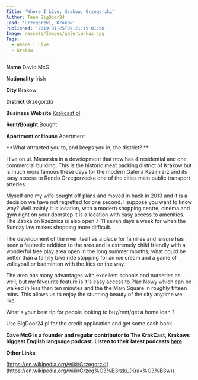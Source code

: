 ```yaml
---
Title: 'Where I Live, Krakow, Grzegorzki'
Author: Team BigDoor24
Lead: 'Grzegorzki, Krakow'
Published: '2019-01-25T09:21:19+01:00'
Image: /assets/Images/galeria-kaz.jpg
Tags:
  - Where I Live
  - Krakow
---
```

**Name** David McG.

**Nationality** Irish

**City** Krakow

**District** Grzegorzki 

**Business Website** [Krakcast.pl](https://www.krakcast.pl/)

**Rent/Bought** Bought

**Apartment or House** Apartment

**What attracted you to, and keeps you in, the district?**

I live on ul. Masarska in a development that now has 4 residential and one commercial building. This is the historic meat packing district of Krakow but is much more famous these days for the modern Galeria Kazimierz and its easy access to Rondo Grzegorzecka one of the cities main public transport arteries.

Myself and my wife bought off plans and moved in back in 2013 and it is a decision we have not regretted for one second. I suppose you want to know why? Well mainly it is location, with a modern shopping centre, cinema and gym right on your doorstep it is a location with easy access to amenities. The Zabka on Rzeznica is also open 7-11 seven days a week for when the Sunday law makes shopping more difficult.

The development of the river itself as a place for families and leisure has been a fantastic addition to the area and is extremely child friendly with a wonderful free play area open in the long summer months, what could be better than a family bike ride stopping for an ice cream and a game of volleyball or badminton with the kids on the way.

The area has many advantages with excellent schools and nurseries as well, but my favourite feature is it's easy access to Plac Nowy which can be walked in less than ten minutes and the the Main Square in roughly fifteen mins. This allows us to enjoy the stunning beauty of the city anytime we like.

What's your best tip for people looking to buy/rent/get a home loan ?

Use BigDoor24.pl for the credit application and get some cash back.

**Dave McG is a founder and regular contributor to The KrakCast, Krakows biggest English language podcast. Listen to their latest podcasts **[**here**](https://www.krakcast.pl/)**.**

**Other Links**

[https://en.wikipedia.org/wiki/Grzegorzki](https://en.wikipedia.org/wiki/Grzeg%C3%B3rzki_(Krak%C3%B3w))
